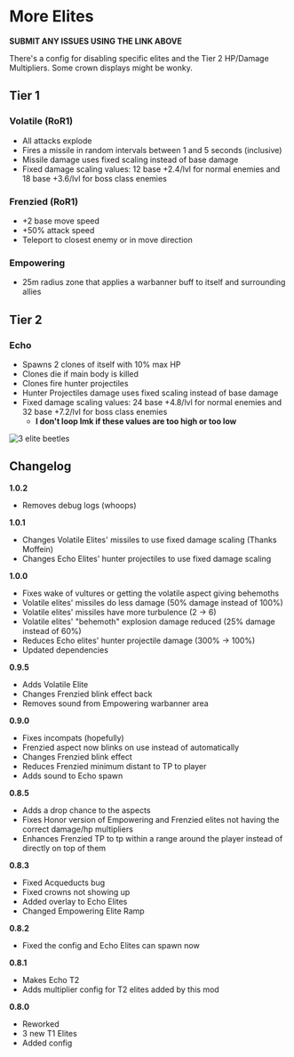 # More Elites

**SUBMIT ANY ISSUES USING THE LINK ABOVE**

There's a config for disabling specific elites and the Tier 2 HP/Damage Multipliers. Some crown displays might be wonky.

## Tier 1

### Volatile (RoR1)

- All attacks explode
- Fires a missile in random intervals between 1 and 5 seconds (inclusive)
- Missile damage uses fixed scaling instead of base damage
- Fixed damage scaling values: 12 base +2.4/lvl for normal enemies and 18 base +3.6/lvl for boss class enemies

### Frenzied (RoR1)

- +2 base move speed
- +50% attack speed
- Teleport to closest enemy or in move direction

### Empowering

- 25m radius zone that applies a warbanner buff to itself and surrounding allies

## Tier 2

### Echo

- Spawns 2 clones of itself with 10% max HP
- Clones die if main body is killed
- Clones fire hunter projectiles
- Hunter Projectiles damage uses fixed scaling instead of base damage
- Fixed damage scaling values: 24 base +4.8/lvl for normal enemies and 32 base +7.2/lvl for boss class enemies
  - **I don't loop lmk if these values are too high or too low**

![3 elite beetles](https://i.ibb.co/4NJqjwk/moreelites.png)

## Changelog

**1.0.2**

- Removes debug logs (whoops)

**1.0.1**

- Changes Volatile Elites' missiles to use fixed damage scaling (Thanks Moffein)
- Changes Echo Elites' hunter projectiles to use fixed damage scaling

**1.0.0**

- Fixes wake of vultures or getting the volatile aspect giving behemoths
- Volatile elites' missiles do less damage (50% damage instead of 100%)
- Volatile elites' missiles have more turbulence (2 -> 6)
- Volatile elites' "behemoth" explosion damage reduced (25% damage instead of 60%)
- Reduces Echo elites' hunter projectile damage (300% -> 100%)
- Updated dependencies

**0.9.5**

- Adds Volatile Elite
- Changes Frenzied blink effect back
- Removes sound from Empowering warbanner area

**0.9.0**

- Fixes incompats (hopefully)
- Frenzied aspect now blinks on use instead of automatically
- Changes Frenzied blink effect
- Reduces Frenzied minimum distant to TP to player
- Adds sound to Echo spawn

**0.8.5**

- Adds a drop chance to the aspects
- Fixes Honor version of Empowering and Frenzied elites not having the correct damage/hp multipliers
- Enhances Frenzied TP to tp within a range around the player instead of directly on top of them

**0.8.3**

- Fixed Acqueducts bug
- Fixed crowns not showing up
- Added overlay to Echo Elites
- Changed Empowering Elite Ramp

**0.8.2**

- Fixed the config and Echo Elites can spawn now

**0.8.1**

- Makes Echo T2
- Adds multiplier config for T2 elites added by this mod

**0.8.0**

- Reworked
- 3 new T1 Elites
- Added config
